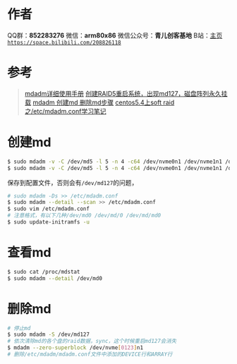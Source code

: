 ﻿# 作者
QQ群：**852283276**
微信：**arm80x86**
微信公众号：**青儿创客基地**
B站：[主页 `https://space.bilibili.com/208826118`](https://space.bilibili.com/208826118)

# 参考
> [mdadm详细使用手册](https://blog.csdn.net/a7320760/article/details/10442715)
> [创建RAID5重启系统，出现md127，磁盘阵列永久挂载](https://blog.csdn.net/java_java_cl/article/details/103423552)
> [mdadm 创建md 删除md步骤](http://t.zoukankan.com/ariclee-p-6421064.html)
> [centos5.4上soft raid之/etc/mdadm.conf学习笔记](http://blog.itpub.net/9240380/viewspace-630895/)

# 创建md
```bash
$ sudo mdadm -v -C /dev/md5 -l 5 -n 4 -c64 /dev/nvme0n1 /dev/nvme1n1 /dev/nvme2n1 /dev/nvme3n1
$ sudo mdadm -v -C /dev/md5 -l 5 -n 4 -c64 /dev/nvme0n1 /dev/nvme1n1 /dev/nvme2n1 /dev/nvme3n1
```
保存到配置文件，否则会有`/dev/md127`的问题，
```bash
# sudo mdadm -Ds >> /etc/mdadm.conf
$ sudo mdadm --detail --scan >> /etc/mdadm.conf
$ sudo vim /etc/mdadm.conf
# 注意格式，有以下几种/dev/md0 /dev/md/0 /dev/md/md0
$ sudo update-initramfs -u
```

# 查看md

```bash
$ sudo cat /proc/mdstat
$ sudo mdadm --detail /dev/md0
```

# 删除md
```bash
# 停止md
$ sudo mdadm -S /dev/md127
# 依次清除md的各个盘的raid数据，sync，这个时候重启md127会消失
$ mdadm --zero-superblock /dev/nvme[0123]n1
# 删除/etc/mdadm/mdadm.conf文件中添加的DEVICE行和ARRAY行
```

